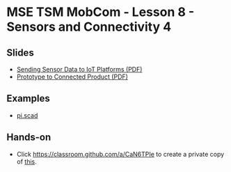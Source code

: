 # MSE TSM MobCom - Lesson 8 - Sensors and Connectivity 4
## Slides
* [Sending Sensor Data to IoT Platforms (PDF)](http://www.tamberg.org/mse/2020/hs/TSM_MobCom_SendingSensorDataToIoTPlatforms.pdf)
* [Prototype to Connected Product (PDF)](http://www.tamberg.org/mse/2020/hs/TSM_MobCom_PrototypeToConnectedProduct.pdf)

## Examples
* [pi.scad](OpenSCAD/pi.scad)

## Hands-on
* Click https://classroom.github.com/a/CaN6TPIe to create a private copy of [this](../../../../mse-tsm-mobcom-work-08/blob/master/README.md).
